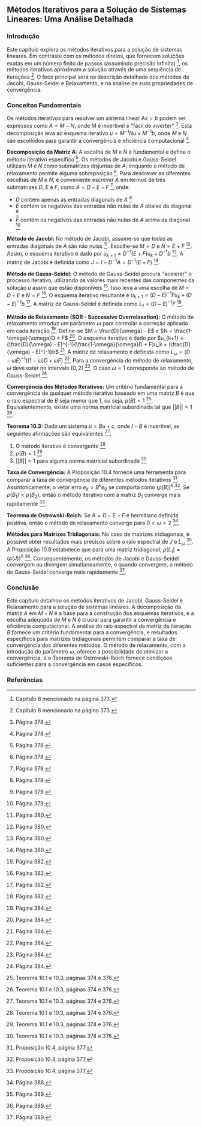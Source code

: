 ## Métodos Iterativos para a Solução de Sistemas Lineares: Uma Análise Detalhada

### Introdução
Este capítulo explora os métodos iterativos para a solução de sistemas lineares. Em contraste com os métodos diretos, que fornecem soluções exatas em um número finito de passos (assumindo precisão infinita) [^1], os métodos iterativos aproximam a solução através de uma sequência de iterações [^1]. O foco principal será na descrição detalhada dos métodos de Jacobi, Gauss-Seidel e Relaxamento, e na análise de suas propriedades de convergência.

### Conceitos Fundamentais
Os métodos iterativos para resolver um sistema linear $Ax = b$ podem ser expressos como $A = M - N$, onde $M$ é invertível e "fácil de inverter" [^6]. Esta decomposição leva ao esquema iterativo $u = M^{-1}Nu + M^{-1}b$, onde $M$ e $N$ são escolhidos para garantir a convergência e eficiência computacional [^6].

**Decomposição da Matriz A:** A escolha de $M$ e $N$ é fundamental e define o método iterativo específico [^6]. Os métodos de Jacobi e Gauss-Seidel utilizam $M$ e $N$ como submatrizes disjuntas de $A$, enquanto o método de relaxamento permite alguma sobreposição [^6]. Para descrever as diferentes escolhas de $M$ e $N$, é conveniente escrever $A$ em termos de três submatrizes $D$, $E$ e $F$, como $A = D - E - F$ [^7], onde:
*   $D$ contém apenas as entradas diagonais de $A$ [^7]
*   $E$ contém os negativos das entradas não nulas de $A$ abaixo da diagonal [^7]
*   $F$ contém os negativos das entradas não nulas de $A$ acima da diagonal [^7]

**Método de Jacobi:** No método de Jacobi, assume-se que todas as entradas diagonais de $A$ são não nulas [^8]. Escolhe-se $M = D$ e $N = E + F$ [^8]. Assim, o esquema iterativo é dado por $u_{k+1} = D^{-1}(E + F)u_k + D^{-1}b$ [^8]. A matriz de Jacobi é definida como $J = I - D^{-1}A = D^{-1}(E + F)$ [^8].

**Método de Gauss-Seidel:** O método de Gauss-Seidel procura "acelerar" o processo iterativo, utilizando os valores mais recentes das componentes da solução $u$ assim que estão disponíveis [^10]. Isso leva a uma escolha de $M = D - E$ e $N = F$ [^10]. O esquema iterativo resultante é $u_{k+1} = (D - E)^{-1}Fu_k + (D - E)^{-1}b$ [^10]. A matriz de Gauss-Seidel é definida como $L_1 = (D - E)^{-1}F$ [^10].

**Método de Relaxamento (SOR - Successive Overrelaxation):** O método de relaxamento introduz um parâmetro $\omega$ para controlar a correção aplicada em cada iteração [^12]. Define-se $M = \frac{D}{\omega} - E$ e $N = \frac{1-\omega}{\omega}D + F$ [^12]. O esquema iterativo é dado por $u_{k+1} = (\frac{D}{\omega} - E)^{-1}(\frac{1-\omega}{\omega}D + F)u_k + (\frac{D}{\omega} - E)^{-1}b$ [^12]. A matriz de relaxamento é definida como $L_{\omega} = (D - \omega E)^{-1}((1 - \omega)D + \omega F)$ [^12]. Para a convergência do método de relaxamento, $\omega$ deve estar no intervalo $(0, 2)$ [^12]. O caso $\omega = 1$ corresponde ao método de Gauss-Seidel [^12].

**Convergência dos Métodos Iterativos:** Um critério fundamental para a convergência de qualquer método iterativo baseado em uma matriz $B$ é que o raio espectral de $B$ seja menor que 1, ou seja, $\rho(B) < 1$ [^4]. Equivalentemente, existe uma norma matricial subordinada tal que $||B|| < 1$ [^4].

**Teorema 10.3:** Dado um sistema $u = Bu + c$, onde $I - B$ é invertível, as seguintes afirmações são equivalentes [^4]:
1.  O método iterativo é convergente [^4]
2.  $\rho(B) < 1$ [^4]
3.  $||B|| < 1$ para alguma norma matricial subordinada [^4]

**Taxa de Convergência:** A Proposição 10.4 fornece uma ferramenta para comparar a taxa de convergência de diferentes métodos iterativos [^5]. Assintoticamente, o vetor erro $e_k = B^ke_0$ se comporta como $(\rho(B))^k$ [^5]. Se $\rho(B_1) < \rho(B_2)$, então o método iterativo com a matriz $B_1$ converge mais rapidamente [^5].

**Teorema de Ostrowski-Reich:** Se $A = D - E - F$ é hermitiana definida positiva, então o método de relaxamento converge para $0 < \omega < 2$ [^16].

**Métodos para Matrizes Tridiagonais:** No caso de matrizes tridiagonais, é possível obter resultados mais precisos sobre o raio espectral de $J$ e $L_{\omega}$ [^17]. A Proposição 10.8 estabelece que para uma matriz tridiagonal, $\rho(L_1) = (\rho(J))^2$ [^17]. Consequentemente, os métodos de Jacobi e Gauss-Seidel convergem ou divergem simultaneamente, e quando convergem, o método de Gauss-Seidel converge mais rapidamente [^17].

### Conclusão
Este capítulo detalhou os métodos iterativos de Jacobi, Gauss-Seidel e Relaxamento para a solução de sistemas lineares. A decomposição da matriz $A$ em $M - N$ é a base para a construção dos esquemas iterativos, e a escolha adequada de $M$ e $N$ é crucial para garantir a convergência e eficiência computacional. A análise do raio espectral da matriz de iteração $B$ fornece um critério fundamental para a convergência, e resultados específicos para matrizes tridiagonais permitem comparar a taxa de convergência dos diferentes métodos. O método de relaxamento, com a introdução do parâmetro $\omega$, oferece a possibilidade de otimizar a convergência, e o Teorema de Ostrowski-Reich fornece condições suficientes para a convergência em casos específicos.

### Referências
[^1]: Capítulo 8 mencionado na página 373.
[^2]: Seção 9.7 mencionada na página 374.
[^3]: Teorema 9.5 mencionado na página 374.
[^4]: Teorema 10.1 e 10.3, páginas 374 e 376.
[^5]: Proposição 10.4, página 377.
[^6]: Página 378.
[^7]: Página 379.
[^8]: Página 380.
[^9]: Proposição 9.11 mencionada na página 378.
[^10]: Página 382.
[^11]: Problema 10.6 mencionado na página 381.
[^12]: Página 384.
[^13]: Seção 10.4 mencionada na página 384.
[^14]: Proposição 9.12 mencionada na página 374.
[^15]: Página 373.
[^16]: Página 388.
[^17]: Página 389.

<!-- END -->